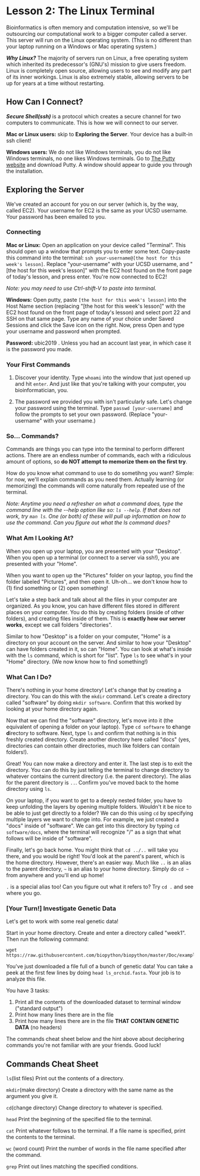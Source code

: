 # Lesson 2: The Linux Terminal

Bioinformatics is often memory and computation intensive, so we'll be outsourcing our computational work to a bigger computer called a server. This server will run on the Linux operating system. (This is no different than your laptop running on a Windows or Mac operating system.)

***Why Linux?*** The majority of servers run on Linux, a free operating system which inherited its predecessor's (GNU's) mission to give users freedom. Linux is completely open source, allowing users to see and modify any part of its inner workings. Linux is also extremely stable, allowing servers to be up for years at a time without restarting.

## How Can I Connect?

***Secure Shell(ssh)*** is a protocol which creates a secure channel for two computers to communicate. This is how we will connect to our server.

**Mac or Linux users:** skip to **Exploring the Server**. Your device has a built-in ssh client!

**Windows users:** We do not like Windows terminals, you do not like Windows terminals, no one likes Windows terminals. Go to [The Putty website](https://www.chiark.greenend.org.uk/~sgtatham/putty/latest.html) and download Putty. A window should appear to guide you through the installation.

## Exploring the Server

We've created an account for you on our server (which is, by the way, called EC2). Your username for EC2 is the same as your UCSD username. Your password has been emailed to you.

### Connecting

**Mac or Linux:** Open an application on your device called "Terminal". This should open up a window that prompts you to enter some text. Copy-paste this command into the terminal: ```ssh your-username@[the host for this week's lesson]```. Replace "your-username" with your UCSD username, and "[the host for this week's lesson]" with the EC2 host found on the front page of today's lesson, and press enter. You're now connected to EC2!

*Note: you may need to use Ctrl-shift-V to paste into terminal.*

**Windows:** Open putty, paste ```[the host for this week's lesson]``` into the Host Name section (replacing "[the host for this week's lesson]" with the EC2 host found on the front page of today's lesson) and select port 22 and SSH on that same page. Type any name of your choice under Saved Sessions and click the Save icon on the right. Now, press Open and type your username and password when prompted. 

**Password:** ubic2019 . Unless you had an account last year, in which case it is the password you made. 

### Your First Commands

1. Discover your identity. Type `whoami` into the window that just opened up and hit `enter`. And just like that you're talking
with your computer, you bioinformatician, you.

2. The password we provided you with isn't particularly safe. Let's change your password using the terminal. Type ```passwd [your-username]``` and follow the prompts to set your own password. (Replace "your-username" with your username.)

### So... Commands?

Commands are things you can type into the terminal to perform different actions. There are an endless number of commands, each with a ridiculous amount of options, so **do NOT attempt to memorize them on the first try**. 

How do you know what command to use to do sometihng you want? Simple: for now, we'll explain commands as you need them. Actually learning (or memorizing) the commands will come naturally from repeated use of the terminal.

*Note: Anytime you need a refresher on what a command does, type the command line with the --help option like so: ```ls --help```. If that does not work, try ```man ls```. One (or both) of these will pull up information on how to use the command. Can you figure out what the ls command does?*

### What Am I Looking At?

When you open up your laptop, you are presented with your "Desktop". When you open up a terminal (or connect to a server via ssh!), you are presented with your "Home".

When you want to open up the "Pictures" folder on your laptop, you find the folder labeled "Pictures", and then open it. Uh-oh... we don't know how to (1) find something or (2) open something!

Let's take a step back and talk about all the files in your computer are organized. As you know, you can have different files stored in different places on your computer. You do this by creating folders (inside of other folders), and creating files inside of them. This is **exactly how our server works**, except we call folders "directories".

Similar to how "Desktop" is a folder on your computer, "Home" is a directory on your account on the server. And similar to how your "Desktop" can have folders created in it, so can "Home". You can look at what's inside with the `ls` command, which is short for "list". Type `ls` to see what's in your "Home" directory. (We now know how to find something!)

### What Can I Do?

There's nothing in your home directory! Let's change that by creating a directory. You can do this with the `mkdir` command. Let's create a directory called "software" by doing `mkdir software`. Confirm that this worked by looking at your home directory again.

Now that we can find the "software" directory, let's move into it (the equivalent of opening a folder on your laptop). Type `cd software` to **c**hange **d**irectory to software. Next, type `ls` and confirm that nothing is in this freshly created directory. Create another directory here called "docs" (yes, directories can contain other directories, much like folders can contain folders!).

Great! You can now make a directory and enter it. The last step is to exit the directory. You can do this by just telling the terminal to change directory to whatever contains the current directory (i.e. the parent directory). The alias for the parent directory is `..`. Confirm you've moved back to the home directory using `ls`.

On your laptop, if you want to get to a deeply nested folder, you have to keep unfolding the layers by opening multiple folders. Wouldn't it be nice to be able to just get directly to a folder? We can do this using `cd` by specifying multiple layers we want to change into. For example, we just created a "docs" inside of "software". We can get into this directory by typing `cd software/docs`, where the terminal will recognize "/" as a sign that what follows will be inside of "software".

Finally, let's go back home. You might think that `cd ../..` will take you there, and you would be right! You'd look at the parent's parent, which is the home directory. However, there's an easier way. Much like `..` is an alias to the parent directory, `~` is an alias to your home directory. Simply do `cd ~` from anywhere and you'll end up home!

`.` is a special alias too! Can you figure out what it refers to? Try `cd .` and see where you go.

### [Your Turn!] Investigate Genetic Data

Let's get to work with some real genetic data!

Start in your home directory. Create and enter a directory called "week1". Then run the following command:
```shell
wget https://raw.githubusercontent.com/biopython/biopython/master/Doc/examples/ls_orchid.fasta
```

You've just downloaded a file full of a bunch of genetic data! You can take a peek at the first few lines by doing `head ls_orchid.fasta`. Your job is to analyze this file.

You have 3 tasks:

1. Print all the contents of the downloaded dataset to terminal window ("standard output")
2. Print how many lines there are in the file
3. Print how many lines there are in the file **THAT CONTAIN GENETIC DATA** (no headers)

The commands cheat sheet below and the hint above about deciphering commands you're not familiar with are your friends. Good luck!

## Commands Cheat Sheet

```ls```(list files) Print out the contents of a directory. 

```mkdir```(make directory) Create a directory with the same name as the argument you give it.

```cd```(change directory) Change directory to whatever is specified.

```head``` Print the beginning of the specified file to the terminal.

```cat``` Print whatever follows to the terminal. If a file name is specified, print the contents to the terminal.

```wc``` (word count) Print the number of words in the file name specified after the command.

```grep``` Print out lines matching the specified conditions.
